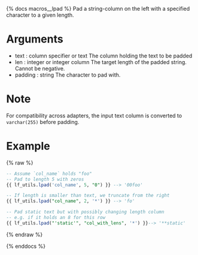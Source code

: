 {% docs macros__lpad %}
Pad a string-column on the left with a specified character to a given length.

# Arguments
- text : column specifier or text
    The column holding the text to be padded
- len : integer or integer column
    The target length of the padded string. Cannot be negative.
- padding : string
    The character to pad with.

# Note
For compatibility across adapters, the input text column is
converted to `varchar(255)` before padding.

# Example
{% raw %}
```sql
-- Assume `col_name` holds "foo"
-- Pad to length 5 with zeros
{{ lf_utils.lpad('col_name', 5, "0") }} --> '00foo'

-- If length is smaller than text, we truncate from the right
{{ lf_utils.lpad("col_name", 2, '*') }} --> 'fo'

-- Pad static text but with possibly changing length column
-- e.g. if it holds an 8 for this row
{{ lf_utils.lpad("'static'", "col_with_lens", '*') }}--> '**static'
```
{% endraw %}

{% enddocs %}